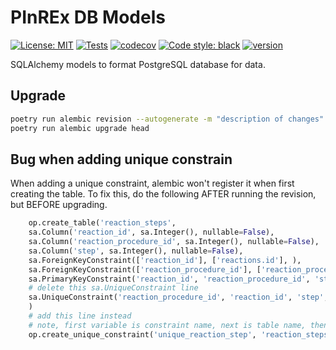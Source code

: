 # PInREx DB Models

[![License: MIT](https://img.shields.io/badge/License-MIT-yellow.svg)](https://opensource.org/licenses/MIT)
[![Tests](https://github.com/jdkern11/pinrex_db_models/workflows/tests/badge.svg)](https://github.com/jdkern11/pinrex_db_models/actions?workflow=tests)
[![codecov](https://codecov.io/gh/jdkern11/pinrex_db_models/branch/main/graph/badge.svg?token=4MU1H8MD94)](https://codecov.io/gh/jdkern11/pinrex_db_models)
[![Code style: black](https://img.shields.io/badge/code%20style-black-000000.svg)](https://github.com/python/black)
[![version](https://img.shields.io/badge/Release-3.3.3-blue)](https://github.com/jdkern11/pinrex_db_models/releases)


SQLAlchemy models to format PostgreSQL database for data.

## Upgrade
```bash
poetry run alembic revision --autogenerate -m "description of changes"
poetry run alembic upgrade head
```

## Bug when adding unique constrain
When adding a unique constraint, alembic won't register it when first creating the table.
To fix this, do the following AFTER running the revision, but BEFORE upgrading.

```Python
    op.create_table('reaction_steps',
    sa.Column('reaction_id', sa.Integer(), nullable=False),
    sa.Column('reaction_procedure_id', sa.Integer(), nullable=False),
    sa.Column('step', sa.Integer(), nullable=False),
    sa.ForeignKeyConstraint(['reaction_id'], ['reactions.id'], ),
    sa.ForeignKeyConstraint(['reaction_procedure_id'], ['reaction_procedures.id'], ),
    sa.PrimaryKeyConstraint('reaction_id', 'reaction_procedure_id', 'step'),
    # delete this sa.UniqueConstraint line
    sa.UniqueConstraint('reaction_procedure_id', 'reaction_id', 'step', name='unique_reaction_step')
    )
    # add this line instead
    # note, first variable is constraint name, next is table name, then list of columns
    op.create_unique_constraint('unique_reaction_step', 'reaction_steps', ['reaction_procedure_id', 'reaction_id', 'step'])
```
